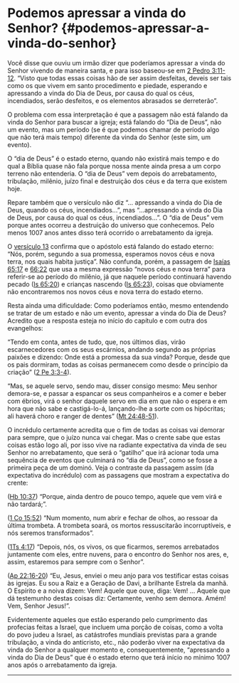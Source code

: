 # Podemos apressar a vinda do Senhor? {#podemos-apressar-a-vinda-do-senhor}

Você disse que ouviu um irmão dizer que poderíamos apressar a vinda do Senhor vivendo de maneira santa, e para isso baseou-se em [2 Pedro 3:11-12](http://bibliaonline.com.br/acf/2pe/3/11-12). “Visto que todas essas coisas hão de ser assim desfeitas, deveis ser tais como os que vivem em santo procedimento e piedade, esperando e apressando a vinda do Dia de Deus, por causa do qual os céus, incendiados, serão desfeitos, e os elementos abrasados se derreterão”.

O problema com essa interpretação é que a passagem não está falando da vinda do Senhor para buscar a igreja; está falando do “Dia de Deus”, não um evento, mas um período (se é que podemos chamar de período algo que não terá mais tempo) diferente da vinda do Senhor (este sim, um evento).

O “dia de Deus” é o estado eterno, quando não existirá mais tempo e do qual a Bíblia quase não fala porque nossa mente ainda presa a um corpo terreno não entenderia. O “dia de Deus” vem depois do arrebatamento, tribulação, milênio, juízo final e destruição dos céus e da terra que existem hoje.

Repare também que o versículo não diz “... apressando a vinda do Dia de Deus, quando os céus, incendiados...”, mas “...apressando a vinda do Dia de Deus, por causa do qual os céus, incendiados...”. O “dia de Deus” vem porque antes ocorreu a destruição do universo que conhecemos. Pelo menos 1007 anos antes disso terá ocorrido o arrebatamento da igreja.

O [versículo 13](http://bibliaonline.com.br/acf/2pe/13) confirma que o apóstolo está falando do estado eterno: “Nós, porém, segundo a sua promessa, esperamos novos céus e nova terra, nos quais habita justiça”. Não confunda, porém, a passagem de [Isaías 65:17](http://bibliaonline.com.br/acf/is/65/17) e [66:22](http://bibliaonline.com.br/acf/is/66/22) que usa a mesma expressão “novos céus e nova terra” para referir-se ao período do milênio, já que naquele período continuará havendo pecado ([Is 65:20](http://bibliaonline.com.br/acf/is/65/20)) e crianças nascendo ([Is 65:23](http://bibliaonline.com.br/acf/is/65/23)), coisas que obviamente não encontraremos nos novos céus e nova terra do estado eterno.

Resta ainda uma dificuldade: Como poderíamos então, mesmo entendendo se tratar de um estado e não um evento, apressar a vinda do Dia de Deus? Acredito que a resposta esteja no início do capítulo e com outra dos evangelhos:

“Tendo em conta, antes de tudo, que, nos últimos dias, virão escarnecedores com os seus escárnios, andando segundo as próprias paixões e dizendo: Onde está a promessa da sua vinda? Porque, desde que os pais dormiram, todas as coisas permanecem como desde o princípio da criação” ([2 Pe 3:3-4](http://bibliaonline.com.br/acf/2pe/3/3-4)).

“Mas, se aquele servo, sendo mau, disser consigo mesmo: Meu senhor demora-se, e passar a espancar os seus companheiros e a comer e beber com ébrios, virá o senhor daquele servo em dia em que não o espera e em hora que não sabe e castigá-lo-á, lançando-lhe a sorte com os hipócritas; ali haverá choro e ranger de dentes” ([Mt 24:48-51](http://bibliaonline.com.br/acf/mt/24/48-51)).

O incrédulo certamente acredita que o fim de todas as coisas vai demorar para sempre, que o juízo nunca vai chegar. Mas o crente sabe que estas coisas estão logo ali, por isso vive na radiante expectativa da vinda de seu Senhor no arrebatamento, que será o “gatilho” que irá acionar toda uma sequência de eventos que culminará no “dia de Deus”, como se fosse a primeira peça de um dominó. Veja o contraste da passagem assim (da expectativa do incrédulo) com as passagens que mostram a expectativa do crente:

([Hb 10:37](http://bibliaonline.com.br/acf/hb/10/37)) “Porque, ainda dentro de pouco tempo, aquele que vem virá e não tardará;”.

([1 Co 15:52](http://bibliaonline.com.br/acf/1co/15/52)) “Num momento, num abrir e fechar de olhos, ao ressoar da última trombeta. A trombeta soará, os mortos ressuscitarão incorruptíveis, e nós seremos transformados”.

([1Ts 4:17](http://bibliaonline.com.br/acf/1ts/4/17)) “Depois, nós, os vivos, os que ficarmos, seremos arrebatados juntamente com eles, entre nuvens, para o encontro do Senhor nos ares, e, assim, estaremos para sempre com o Senhor”.

([Ap 22:16-20](http://bibliaonline.com.br/acf/ap/22/16-20)) “Eu, Jesus, enviei o meu anjo para vos testificar estas coisas às igrejas. Eu sou a Raiz e a Geração de Davi, a brilhante Estrela da manhã. O Espírito e a noiva dizem: Vem! Aquele que ouve, diga: Vem! ... Aquele que dá testemunho destas coisas diz: Certamente, venho sem demora. Amém! Vem, Senhor Jesus!”.

Evidentemente aqueles que estão esperando pelo cumprimento das profecias feitas a Israel, que incluem uma porção de coisas, como a volta do povo judeu a Israel, as catástrofes mundiais previstas para a grande tribulação, a vinda do anticristo, etc., não poderão viver na expectativa da vinda do Senhor a qualquer momento e, consequentemente, “apressando a vinda do Dia de Deus” que é o estado eterno que terá início no mínimo 1007 anos após o arrebatamento da igreja.

*****